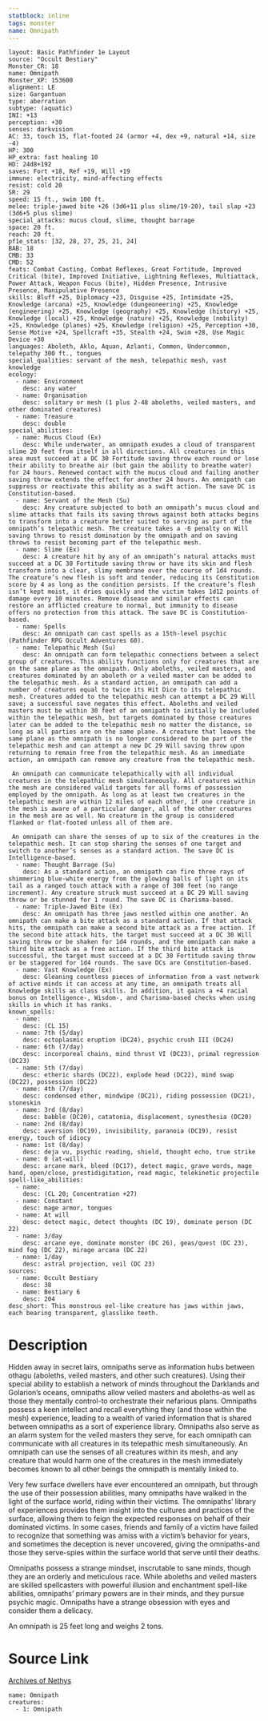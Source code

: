 ```yaml
---
statblock: inline
tags: monster
name: Omnipath
---
```

```statblock
layout: Basic Pathfinder 1e Layout
source: "Occult Bestiary"
Monster_CR: 18
name: Omnipath
Monster_XP: 153600
alignment: LE
size: Gargantuan
type: aberration
subtype: (aquatic)
INI: +13
perception: +30
senses: darkvision
AC: 33, touch 15, flat-footed 24 (armor +4, dex +9, natural +14, size -4)
HP: 300
HP_extra: fast healing 10
HD: 24d8+192
saves: Fort +18, Ref +19, Will +19
immune: electricity, mind-affecting effects
resist: cold 20
SR: 29
speed: 15 ft., swim 100 ft.
melee: triple-jawed bite +26 (3d6+11 plus slime/19-20), tail slap +23 (3d6+5 plus slime)
special_attacks: mucus cloud, slime, thought barrage
space: 20 ft.
reach: 20 ft.
pf1e_stats: [32, 28, 27, 25, 21, 24]
BAB: 18
CMB: 33
CMD: 52
feats: Combat Casting, Combat Reflexes, Great Fortitude, Improved Critical (bite), Improved Initiative, Lightning Reflexes, Multiattack, Power Attack, Weapon Focus (bite), Hidden Presence, Intrusive Presence, Manipulative Presence
skills: Bluff +25, Diplomacy +23, Disguise +25, Intimidate +25, Knowledge (arcana) +25, Knowledge (dungeoneering) +25, Knowledge (engineering) +25, Knowledge (geography) +25, Knowledge (history) +25, Knowledge (local) +25, Knowledge (nature) +25, Knowledge (nobility) +25, Knowledge (planes) +25, Knowledge (religion) +25, Perception +30, Sense Motive +24, Spellcraft +35, Stealth +24, Swim +28, Use Magic Device +30
languages: Aboleth, Aklo, Aquan, Azlanti, Common, Undercommon, telepathy 300 ft., tongues
special_qualities: servant of the mesh, telepathic mesh, vast knowledge
ecology:
  - name: Environment
    desc: any water
  - name: Organisation
    desc: solitary or mesh (1 plus 2-48 aboleths, veiled masters, and other dominated creatures)
  - name: Treasure
    desc: double
special_abilities:
  - name: Mucus Cloud (Ex)
    desc: While underwater, an omnipath exudes a cloud of transparent slime 20 feet from itself in all directions. All creatures in this area must succeed at a DC 30 Fortitude saving throw each round or lose their ability to breathe air (but gain the ability to breathe water) for 24 hours. Renewed contact with the mucus cloud and failing another saving throw extends the effect for another 24 hours. An omnipath can suppress or reactivate this ability as a swift action. The save DC is Constitution-based.
  - name: Servant of the Mesh (Su)
    desc: Any creature subjected to both an omnipath’s mucus cloud and slime attacks that fails its saving throws against both attacks begins to transform into a creature better suited to serving as part of the omnipath’s telepathic mesh. The creature takes a -6 penalty on Will saving throws to resist domination by the omnipath and on saving throws to resist becoming part of the telepathic mesh.
  - name: Slime (Ex)
    desc: A creature hit by any of an omnipath’s natural attacks must succeed at a DC 30 Fortitude saving throw or have its skin and flesh transform into a clear, slimy membrane over the course of 1d4 rounds. The creature’s new flesh is soft and tender, reducing its Constitution score by 4 as long as the condition persists. If the creature’s flesh isn’t kept moist, it dries quickly and the victim takes 1d12 points of damage every 10 minutes. Remove disease and similar effects can restore an afflicted creature to normal, but immunity to disease offers no protection from this attack. The save DC is Constitution-based.
  - name: Spells
    desc: An omnipath can cast spells as a 15th-level psychic (Pathfinder RPG Occult Adventures 60).
  - name: Telepathic Mesh (Su)
    desc: An omnipath can form telepathic connections between a select group of creatures. This ability functions only for creatures that are on the same plane as the omnipath. Only aboleths, veiled masters, and creatures dominated by an aboleth or a veiled master can be added to the telepathic mesh. As a standard action, an omnipath can add a number of creatures equal to twice its Hit Dice to its telepathic mesh. Creatures added to the telepathic mesh can attempt a DC 29 Will save; a successful save negates this effect. Aboleths and veiled masters must be within 30 feet of an omnipath to initially be included within the telepathic mesh, but targets dominated by those creatures later can be added to the telepathic mesh no matter the distance, so long as all parties are on the same plane. A creature that leaves the same plane as the omnipath is no longer considered to be part of the telepathic mesh and can attempt a new DC 29 Will saving throw upon returning to remain free from the telepathic mesh. As an immediate action, an omnipath can remove any creature from the telepathic mesh.

 An omnipath can communicate telepathically with all individual creatures in the telepathic mesh simultaneously. All creatures within the mesh are considered valid targets for all forms of possession employed by the omnipath. As long as at least two creatures in the telepathic mesh are within 12 miles of each other, if one creature in the mesh is aware of a particular danger, all of the other creatures in the mesh are as well. No creature in the group is considered flanked or flat-footed unless all of them are.

 An omnipath can share the senses of up to six of the creatures in the telepathic mesh. It can stop sharing the senses of one target and switch to another’s senses as a standard action. The save DC is Intelligence-based.
  - name: Thought Barrage (Su)
    desc: As a standard action, an omnipath can fire three rays of shimmering blue-white energy from the glowing balls of light on its tail as a ranged touch attack with a range of 300 feet (no range increment). Any creature struck must succeed at a DC 29 Will saving throw or be stunned for 1 round. The save DC is Charisma-based.
  - name: Triple-Jawed Bite (Ex)
    desc: An omnipath has three jaws nestled within one another. An omnipath can make a bite attack as a standard action. If that attack hits, the omnipath can make a second bite attack as a free action. If the second bite attack hits, the target must succeed at a DC 30 Will saving throw or be shaken for 1d4 rounds, and the omnipath can make a third bite attack as a free action. If the third bite attack is successful, the target must succeed at a DC 30 Fortitude saving throw or be staggered for 1d4 rounds. The save DCs are Constitution-based.
  - name: Vast Knowledge (Ex)
    desc: Gleaning countless pieces of information from a vast network of active minds it can access at any time, an omnipath treats all Knowledge skills as class skills. In addition, it gains a +4 racial bonus on Intelligence-, Wisdom-, and Charisma-based checks when using skills in which it has ranks.
known_spells:
  - name:
    desc: (CL 15)
  - name: 7th (5/day)
    desc: ectoplasmic eruption (DC24), psychic crush III (DC24)
  - name: 6th (7/day)
    desc: incorporeal chains, mind thrust VI (DC23), primal regression (DC23)
  - name: 5th (7/day)
    desc: etheric shards (DC22), explode head (DC22), mind swap (DC22), possession (DC22)
  - name: 4th (7/day)
    desc: condensed ether, mindwipe (DC21), riding possession (DC21), stoneskin
  - name: 3rd (8/day)
    desc: babble (DC20), catatonia, displacement, synesthesia (DC20)
  - name: 2nd (8/day)
    desc: aversion (DC19), invisibility, paranoia (DC19), resist energy, touch of idiocy
  - name: 1st (8/day)
    desc: deja vu, psychic reading, shield, thought echo, true strike
  - name: 0 (at-will)
    desc: arcane mark, bleed (DC17), detect magic, grave words, mage hand, open/close, prestidigitation, read magic, telekinetic projectile
spell-like_abilities:
  - name:
    desc: (CL 20; Concentration +27)
  - name: Constant
    desc: mage armor, tongues
  - name: At will
    desc: detect magic, detect thoughts (DC 19), dominate person (DC 22)
  - name: 3/day
    desc: arcane eye, dominate monster (DC 26), geas/quest (DC 23), mind fog (DC 22), mirage arcana (DC 22)
  - name: 1/day
    desc: astral projection, veil (DC 23)
sources:
  - name: Occult Bestiary
    desc: 38
  - name: Bestiary 6
    desc: 204
desc_short: This monstrous eel-like creature has jaws within jaws, each bearing transparent, glasslike teeth.
```
# Description
Hidden away in secret lairs, omnipaths serve as information hubs between othagu (aboleths, veiled masters, and other such creatures). Using their special ability to establish a network of minds throughout the Darklands and Golarion’s oceans, omnipaths allow veiled masters and aboleths-as well as those they mentally control-to orchestrate their nefarious plans. Omnipaths possess a keen intellect and recall everything they (and those within the mesh) experience, leading to a wealth of varied information that is shared between omnipaths as a sort of experience library. Omnipaths also serve as an alarm system for the veiled masters they serve, for each omnipath can communicate with all creatures in its telepathic mesh simultaneously. An omnipath can use the senses of all creatures within its mesh, and any creature that would harm one of the creatures in the mesh immediately becomes known to all other beings the omnipath is mentally linked to.

Very few surface dwellers have ever encountered an omnipath, but through the use of their possession abilities, many omnipaths have walked in the light of the surface world, riding within their victims. The omnipaths’ library of experiences provides them insight into the cultures and practices of the surface, allowing them to feign the expected responses on behalf of their dominated victims. In some cases, friends and family of a victim have failed to recognize that something was amiss with a victim’s behavior for years, and sometimes the deception is never uncovered, giving the omnipaths-and those they serve-spies within the surface world that serve until their deaths.

Omnipaths possess a strange mindset, inscrutable to sane minds, though they are an orderly and meticulous race. While aboleths and veiled masters are skilled spellcasters with powerful illusion and enchantment spell-like abilities, omnipaths’ primary powers are in their minds, and they pursue psychic magic. Omnipaths have a strange obsession with eyes and consider them a delicacy.

An omnipath is 25 feet long and weighs 2 tons.
# Source Link
[Archives of Nethys](https://aonprd.com/MonsterDisplay.aspx?ItemName=Omnipath)
```encounter-table
name: Omnipath
creatures:
  - 1: Omnipath
```

